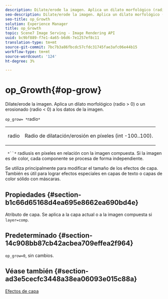 ```yaml
---
description: Dilate/erode la imagen. Aplica un dilato morfológico (radio > 0) o un erosionado (radio < 0) a los datos de la imagen.
seo-description: Dilate/erode la imagen. Aplica un dilato morfológico (radio > 0) o un erosionado (radio < 0) a los datos de la imagen.
seo-title: op_Growth
solution: Experience Manager
title: op_Growth
topic: Scene7 Image Serving - Image Rendering API
uuid: bc9bf889-f7e1-4a65-b6d6-7e1257ef8c11
translation-type: tm+mt
source-git-commit: 7bc7b3a86fbcdc57cfdc31745fae3afc06e44b15
workflow-type: tm+mt
source-wordcount: '124'
ht-degree: 3%

---
```



# op_Growth{#op-grow}

Dilate/erode la imagen. Aplica un dilato morfológico (radio > 0) o un erosionado (radio &lt; 0) a los datos de la imagen.

`op_grow= *`radio`*`

<table id="simpletable_3BAA4523D29E447FA7A4C9009B3E8344"> 
 <tr class="strow"> 
  <td class="stentry"> <p><span class="codeph"><span class="varname"> radio</span></span> </p> </td> 
  <td class="stentry"> <p>Radio de dilatación/erosión en píxeles (int -100..100). </p></td> 
 </tr> 
</table>

` *``*` radiusis en píxeles en relación con la imagen compuesta. Si la imagen es de color, cada componente se procesa de forma independiente.

Se utiliza principalmente para modificar el tamaño de los efectos de capa. También es útil para lograr efectos especiales en capas de texto o capas de color sólido con máscaras.

## Propiedades {#section-b1c66d65168d4ea695e8662ea690bd4e}

Atributo de capa. Se aplica a la capa actual o a la imagen compuesta si `layer=comp`.

## Predeterminado {#section-14c908bb87cb42acbea709effea2f964}

`op_grow=0`, sin cambios.

## Véase también {#section-ad3e5cecfc3448a38ea06093e015c88a}

[Efectos de capa](../../../../../is-api/http-ref/image-serving-api-ref/c-http-protocol-reference/c-syntax-and-features/r-layer-effects.md#reference-82a6b5311b3d4471ad2799adb3b2201c)

